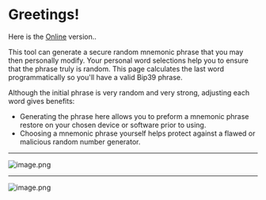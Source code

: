 # Greetings!

Here is the <a href="https://jcalfee.github.io/bip39-chooser.html">Online</a> version..

This tool can generate a secure random mnemonic phrase that you may then personally modify. Your personal word selections help you to ensure that the phrase truly is random. This page calculates the last word programmatically so you'll have a valid Bip39 phrase.

Although the initial phrase is very random and very strong, adjusting each word gives benefits:

* Generating the phrase here allows you to preform a mnemonic phrase restore on your chosen device or software prior to using.
* Choosing a mnemonic phrase yourself helps protect against a flawed or malicious random number generator.

---
![image.png](https://images.hive.blog/DQmSSQM5BbdYMeqkxoqVxZCvkuvHMS9Cr9b8nZCN8wCjxXX/image.png)

---
![image.png](https://images.hive.blog/DQmeUtvW4nYTymBpxcAHka4RJ1y6oYWErAL99g2o5WatyZm/image.png)
